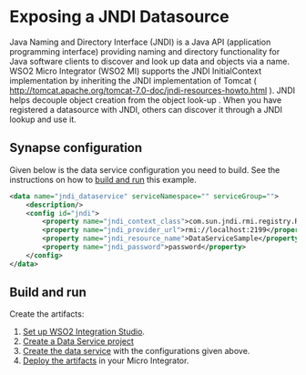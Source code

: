 # Exposing a JNDI Datasource

Java Naming and Directory Interface (JNDI) is a Java API (application
programming interface) providing naming and directory functionality for
Java software clients to discover and look up data and objects via a
name. WSO2 Micro Integrator (WSO2 MI) supports the JNDI
InitialContext implementation by inheriting the JNDI implementation of
Tomcat (
<http://tomcat.apache.org/tomcat-7.0-doc/jndi-resources-howto.html> ).
JNDI helps decouple object creation from the object look-up . When you
have registered a datasource with JNDI, others can discover it through a
JNDI lookup and use it.

## Synapse configuration
Given below is the data service configuration you need to build. See the instructions on how to [build and run](#build-and-run) this example.

```xml
<data name="jndi_dataservice" serviceNamespace="" serviceGroup="">
    <description/>
    <config id="jndi">
        <property name="jndi_context_class">com.sun.jndi.rmi.registry.RegistryContextFactory</property>
        <property name="jndi_provider_url">rmi://localhost:2199</property>
        <property name="jndi_resource_name">DataServiceSample</property>
        <property name="jndi_password">password</property>
    </config>
</data>
```

## Build and run

Create the artifacts:

1. [Set up WSO2 Integration Studio](../../../../develop/installing-WSO2-Integration-Studio).
2. [Create a Data Service project](../../../../develop/creating-projects/#data-services-project)
3. [Create the data service](../../../../develop/creating-artifacts/data-services/creating-data-services) with the configurations given above.
4. [Deploy the artifacts](../../../../develop/deploy-and-run) in your Micro Integrator.